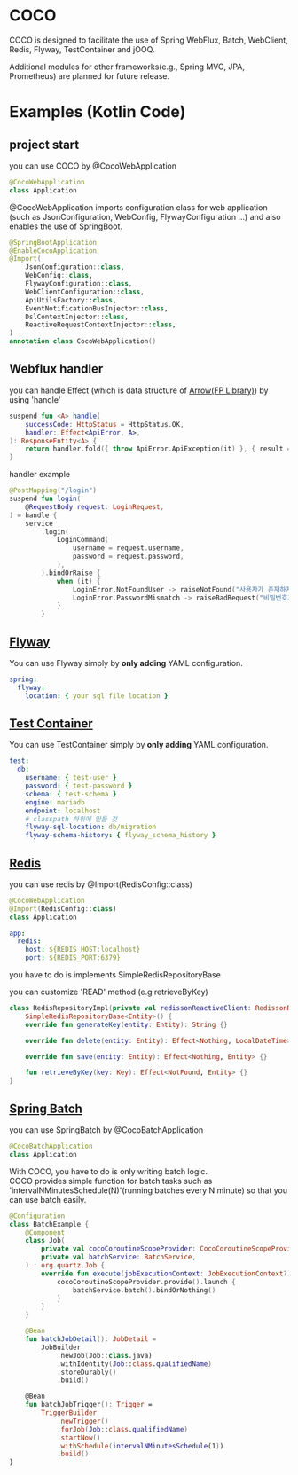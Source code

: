 COCO
====

COCO is designed to facilitate the use of Spring WebFlux, Batch, WebClient, Redis, Flyway, TestContainer and jOOQ.

Additional modules for other frameworks(e.g., Spring MVC, JPA, Prometheus) are planned for future release.

Examples (Kotlin Code)
========

project start
----------------------

you can use COCO by @CocoWebApplication

```kotlin
@CocoWebApplication
class Application
```

@CocoWebApplication imports configuration class for web application (such as JsonConfiguration, WebConfig,
FlywayConfiguration ...) and also enables the use of SpringBoot.

```kotlin
@SpringBootApplication
@EnableCocoApplication
@Import(
    JsonConfiguration::class,
    WebConfig::class,
    FlywayConfiguration::class,
    WebClientConfiguration::class,
    ApiUtilsFactory::class,
    EventNotificationBusInjector::class,
    DslContextInjector::class,
    ReactiveRequestContextInjector::class,
)
annotation class CocoWebApplication()
```

Webflux handler
----------------------
you can handle Effect (which is data structure of [Arrow(FP Library)](https://arrow-kt.io/)) by using 'handle'

```kotlin
suspend fun <A> handle(
    successCode: HttpStatus = HttpStatus.OK,
    handler: Effect<ApiError, A>,
): ResponseEntity<A> {
    return handler.fold({ throw ApiError.ApiException(it) }, { result = ResponseEntity.status(successCode).body(it) })
}
```

handler example

```kotlin
@PostMapping("/login")
suspend fun login(
    @RequestBody request: LoginRequest,
) = handle {
    service
        .login(
            LoginCommand(
                username = request.username,
                password = request.password,
            ),
        ).bindOrRaise {
            when (it) {
                LoginError.NotFoundUser -> raiseNotFound("사용자가 존재하지 않습니다")
                LoginError.PasswordMismatch -> raiseBadRequest("비밀번호가 일치하지 않습니다")
            }
        }
```

[Flyway](https://www.red-gate.com/products/flyway)
----------------------
You can use Flyway simply by **only adding** YAML configuration.

```yaml
spring:
  flyway:
    location: { your sql file location }
```

[Test Container](https://testcontainers.com/)
----------------------
You can use TestContainer simply by **only adding** YAML configuration.

```yaml
test:
  db:
    username: { test-user }
    password: { test-password }
    schema: { test-schema }
    engine: mariadb
    endpoint: localhost
    # classpath 하위에 만들 것
    flyway-sql-location: db/migration
    flyway-schema-history: { flyway_schema_history }
```

[Redis](https://redis.io/)
----------------------

you can use redis by @Import(RedisConfig::class)

```kotlin
@CocoWebApplication
@Import(RedisConfig::class)
class Application
```

```yaml
app:
  redis:
    host: ${REDIS_HOST:localhost}
    port: ${REDIS_PORT:6379}
```

you have to do is implements SimpleRedisRepositoryBase

you can customize 'READ' method (e.g retrieveByKey)

```kotlin
class RedisRepositoryImpl(private val redissonReactiveClient: RedissonReactiveClient) :
    SimpleRedisRepositoryBase<Entity>() {
    override fun generateKey(entity: Entity): String {}

    override fun delete(entity: Entity): Effect<Nothing, LocalDateTime> {}

    override fun save(entity: Entity): Effect<Nothing, Entity> {}

    fun retrieveByKey(key: Key): Effect<NotFound, Entity> {}
}
```

[Spring Batch](https://spring.io/projects/spring-batch)
----------------------

you can use SpringBatch by @CocoBatchApplication

```kotlin
@CocoBatchApplication
class Application
```

With COCO, you have to do is only writing batch logic.  
COCO provides simple function for batch tasks such as 'intervalNMinutesSchedule(N)'(running batches every N minute) so
that you can use batch easily.

```kotlin
@Configuration
class BatchExample {
    @Component
    class Job(
        private val cocoCoroutineScopeProvider: CocoCoroutineScopeProvider,
        private val batchService: BatchService,
    ) : org.quartz.Job {
        override fun execute(jobExecutionContext: JobExecutionContext?) {
            cocoCoroutineScopeProvider.provide().launch {
                batchService.batch().bindOrNothing()
            }
        }
    }

    @Bean
    fun batchJobDetail(): JobDetail =
        JobBuilder
            .newJob(Job::class.java)
            .withIdentity(Job::class.qualifiedName)
            .storeDurably()
            .build()

    @Bean
    fun batchJobTrigger(): Trigger =
        TriggerBuilder
            .newTrigger()
            .forJob(Job::class.qualifiedName)
            .startNow()
            .withSchedule(intervalNMinutesSchedule(1))
            .build()
}
```
